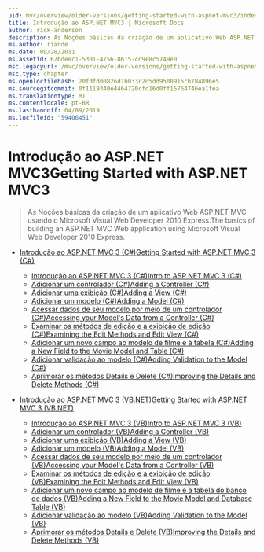 ```yaml
---
uid: mvc/overview/older-versions/getting-started-with-aspnet-mvc3/index
title: Introdução ao ASP.NET MVC3 | Microsoft Docs
author: rick-anderson
description: As Noções básicas da criação de um aplicativo Web ASP.NET MVC usando o Microsoft Visual Web Developer 2010 Express.
ms.author: riande
ms.date: 09/28/2011
ms.assetid: 67bdeec1-5301-4756-8615-cd9e8c5749e0
msc.legacyurl: /mvc/overview/older-versions/getting-started-with-aspnet-mvc3
msc.type: chapter
ms.openlocfilehash: 20fdfd00826d1b033c2d5dd9500915cb784896e5
ms.sourcegitcommit: 0f1119340e4464720cfd16d0ff15764746ea1fea
ms.translationtype: MT
ms.contentlocale: pt-BR
ms.lasthandoff: 04/09/2019
ms.locfileid: "59406451"
---
```

# <a name="getting-started-with-aspnet-mvc3"></a><span data-ttu-id="e6cb7-103">Introdução ao ASP.NET MVC3</span><span class="sxs-lookup"><span data-stu-id="e6cb7-103">Getting Started with ASP.NET MVC3</span></span>

> <span data-ttu-id="e6cb7-104">As Noções básicas da criação de um aplicativo Web ASP.NET MVC usando o Microsoft Visual Web Developer 2010 Express.</span><span class="sxs-lookup"><span data-stu-id="e6cb7-104">The basics of building an ASP.NET MVC Web application using Microsoft Visual Web Developer 2010 Express.</span></span>


- [<span data-ttu-id="e6cb7-105">Introdução ao ASP.NET MVC 3 (C#)</span><span class="sxs-lookup"><span data-stu-id="e6cb7-105">Getting Started with ASP.NET MVC 3 (C#)</span></span>](cs/index.md)

    - [<span data-ttu-id="e6cb7-106">Introdução ao ASP.NET MVC 3 (C#)</span><span class="sxs-lookup"><span data-stu-id="e6cb7-106">Intro to ASP.NET MVC 3 (C#)</span></span>](cs/intro-to-aspnet-mvc-3.md)
    - [<span data-ttu-id="e6cb7-107">Adicionar um controlador (C#)</span><span class="sxs-lookup"><span data-stu-id="e6cb7-107">Adding a Controller (C#)</span></span>](cs/adding-a-controller.md)
    - [<span data-ttu-id="e6cb7-108">Adicionar uma exibição (C#)</span><span class="sxs-lookup"><span data-stu-id="e6cb7-108">Adding a View (C#)</span></span>](cs/adding-a-view.md)
    - [<span data-ttu-id="e6cb7-109">Adicionar um modelo (C#)</span><span class="sxs-lookup"><span data-stu-id="e6cb7-109">Adding a Model (C#)</span></span>](cs/adding-a-model.md)
    - [<span data-ttu-id="e6cb7-110">Acessar dados de seu modelo por meio de um controlador (C#)</span><span class="sxs-lookup"><span data-stu-id="e6cb7-110">Accessing your Model's Data from a Controller (C#)</span></span>](cs/accessing-your-models-data-from-a-controller.md)
    - [<span data-ttu-id="e6cb7-111">Examinar os métodos de edição e a exibição de edição (C#)</span><span class="sxs-lookup"><span data-stu-id="e6cb7-111">Examining the Edit Methods and Edit View (C#)</span></span>](cs/examining-the-edit-methods-and-edit-view.md)
    - [<span data-ttu-id="e6cb7-112">Adicionar um novo campo ao modelo de filme e à tabela (C#)</span><span class="sxs-lookup"><span data-stu-id="e6cb7-112">Adding a New Field to the Movie Model and Table (C#)</span></span>](cs/adding-a-new-field.md)
    - [<span data-ttu-id="e6cb7-113">Adicionar validação ao modelo (C#)</span><span class="sxs-lookup"><span data-stu-id="e6cb7-113">Adding Validation to the Model (C#)</span></span>](cs/adding-validation-to-the-model.md)
    - [<span data-ttu-id="e6cb7-114">Aprimorar os métodos Details e Delete (C#)</span><span class="sxs-lookup"><span data-stu-id="e6cb7-114">Improving the Details and Delete Methods (C#)</span></span>](cs/improving-the-details-and-delete-methods.md)
- [<span data-ttu-id="e6cb7-115">Introdução ao ASP.NET MVC 3 (VB.NET)</span><span class="sxs-lookup"><span data-stu-id="e6cb7-115">Getting Started with ASP.NET MVC 3 (VB.NET)</span></span>](vb/index.md)

    - [<span data-ttu-id="e6cb7-116">Introdução ao ASP.NET MVC 3 (VB)</span><span class="sxs-lookup"><span data-stu-id="e6cb7-116">Intro to ASP.NET MVC 3 (VB)</span></span>](vb/intro-to-aspnet-mvc-3.md)
    - [<span data-ttu-id="e6cb7-117">Adicionar um controlador (VB)</span><span class="sxs-lookup"><span data-stu-id="e6cb7-117">Adding a Controller (VB)</span></span>](vb/adding-a-controller.md)
    - [<span data-ttu-id="e6cb7-118">Adicionar uma exibição (VB)</span><span class="sxs-lookup"><span data-stu-id="e6cb7-118">Adding a View (VB)</span></span>](vb/adding-a-view.md)
    - [<span data-ttu-id="e6cb7-119">Adicionar um modelo (VB)</span><span class="sxs-lookup"><span data-stu-id="e6cb7-119">Adding a Model (VB)</span></span>](vb/adding-a-model.md)
    - [<span data-ttu-id="e6cb7-120">Acessar dados de seu modelo por meio de um controlador (VB)</span><span class="sxs-lookup"><span data-stu-id="e6cb7-120">Accessing your Model's Data from a Controller (VB)</span></span>](vb/accessing-your-models-data-from-a-controller.md)
    - [<span data-ttu-id="e6cb7-121">Examinar os métodos de edição e a exibição de edição (VB)</span><span class="sxs-lookup"><span data-stu-id="e6cb7-121">Examining the Edit Methods and Edit View (VB)</span></span>](vb/examining-the-edit-methods-and-edit-view.md)
    - [<span data-ttu-id="e6cb7-122">Adicionar um novo campo ao modelo de filme e à tabela do banco de dados (VB)</span><span class="sxs-lookup"><span data-stu-id="e6cb7-122">Adding a New Field to the Movie Model and Database Table (VB)</span></span>](vb/adding-a-new-field.md)
    - [<span data-ttu-id="e6cb7-123">Adicionar validação ao modelo (VB)</span><span class="sxs-lookup"><span data-stu-id="e6cb7-123">Adding Validation to the Model (VB)</span></span>](vb/adding-validation-to-the-model.md)
    - [<span data-ttu-id="e6cb7-124">Aprimorar os métodos Details e Delete (VB)</span><span class="sxs-lookup"><span data-stu-id="e6cb7-124">Improving the Details and Delete Methods (VB)</span></span>](vb/improving-the-details-and-delete-methods.md)
